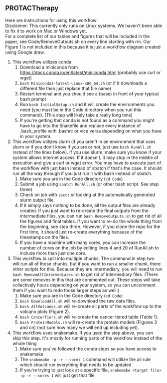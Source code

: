 ## PROTACTherapy

Here are instructions for using this workflow:  
Disclaimer: This currently only runs on Linux systems. We haven't been able to fix it to work on Mac or Windows yet.  
For a complete list of our tables and figures that will be included in the paper, see Code/RemoveOutputs.sh on every line starting with rm. Our Figure 1 is not included in this because it is just a workflow diagram created using Google draw.  
1. This workflow utilizes conda
    1. Download a miniconda from https://docs.conda.io/en/latest/miniconda.html (probably use curl or wget)
    2. ```bash Miniconda3-latest-Linux-x86_64.sh``` (or if it downloads a different file then just replace that file name)
    3. Restart terminal and you should see a (base) in front of your typical bash prompt
    4. Run ```bash InitialSetup.sh``` and it will create the environments you need (you must be in the Code directory when you run this command). (This step will likely take a really long time)
    5. If you're getting that conda is not found as a command you might have to go into the Snakefile and replace every instance of .bash_profile with .bashrc or vice versa depending on what you have in your system.
2. This workflow utilizes slurm (if you aren't in an environment that uses slurm or if you don't know if you are or not, just use ```bash RunAll.sh``` instead of the lines below). If you use slurm, make sure you know if your system allows internet access. If it doesn't, it may stop in the middle of execution and give a curl or wget error. You may have to execute part of the workflow with just bash instead of sbatch if that's the case. It should run all the way through if you just run it with bash instead of sbatch.
    1. Make sure you are in the Code directory (```cd Code```)
    2. Submit a job using ```sbatch RunAll.sh``` (or other bash script. See step three)
    3. Check on job with ```sacct``` or looking at the automatically generated slurm output file
    4. If it simply says nothing to be done, all the output files are already created. If you just want to re-create the final outputs from the intermediate files, you can run ```bash RemoveOutputs.sh``` to get rid of all the figures and final tables. If you want to re-do the whole thing from the beginning, see step three. However, if you clone the repo for the first time, it should just re-create everything because of the timestamps on the files.
    5. If you have a machine with many cores, you can increase the number of cores on the job by editing lines 4 and 20 of RunAll.sh to include more than just one core.
3. This workflow is split into multiple chunks. The command in step two will run all of those chunks, but if you want to run a smaller chunk, there other scripts for this. Because they are intermediary, you will need to run ```bash RemoveAllIntermediates.sh``` to get rid of intermediary files. (There are some removes in this that are commented out. These steps will take collectively hours depending on your system, so you can uncomment them if you want to redo those larger steps as well.)
    1. Make sure you are in the Code directory (```cd Code```)
    2. ```bash DownloadAll.sh``` will re-download the raw data files.
    3. ```bash AllVolcanos.sh``` will re-create all parts of the workflow up to the volcano plots (Figure 2).
    4. ```bash CancerTiers.sh``` will re-create the cancer tiered table (Table 1).
    5. ```bash ProteinModels.sh``` will re-create the protein models (Figures 3 and on) (not sure how many we will end up including yet).
4. This workflow uses snakemake. If you used the step above, you can skip this step. It's mostly for running parts of the workflow instead of the whole thing
    1. Make sure you've followed the conda steps so you have access to snakemake
    2. The ```snakemake -p -r --cores 1``` command will utilize the all rule which should run everything that needs to be updated
    3. If you're trying to just look at a specific file, ```snakemake <target file> -p -r --cores 1``` will just get that file
